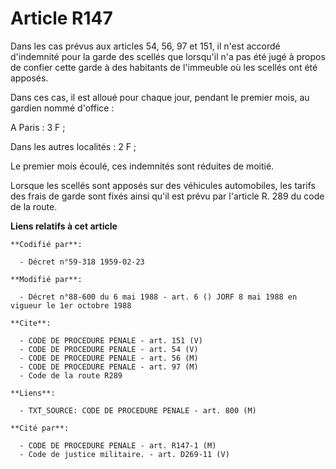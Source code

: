 # Article R147

Dans les cas prévus aux articles 54, 56, 97 et 151, il n'est accordé d'indemnité pour la garde des scellés que lorsqu'il n'a
pas été jugé à propos de confier cette garde à des habitants de l'immeuble où les scellés ont été apposés.

Dans ces cas, il est alloué pour chaque jour, pendant le premier mois, au gardien nommé d'office :

A Paris : 3 F ;

Dans les autres localités : 2 F ;

Le premier mois écoulé, ces indemnités sont réduites de moitié.

Lorsque les scellés sont apposés sur des véhicules automobiles, les tarifs des frais de garde sont fixés ainsi qu'il est
prévu par l'article R. 289 du code de la route.

**Liens relatifs à cet article**

	**Codifié par**:

	  - Décret n°59-318 1959-02-23

	**Modifié par**:

	  - Décret n°88-600 du 6 mai 1988 - art. 6 () JORF 8 mai 1988 en vigueur le 1er octobre 1988

	**Cite**:

	  - CODE DE PROCEDURE PENALE - art. 151 (V)
	  - CODE DE PROCEDURE PENALE - art. 54 (V)
	  - CODE DE PROCEDURE PENALE - art. 56 (M)
	  - CODE DE PROCEDURE PENALE - art. 97 (M)
	  - Code de la route R289

	**Liens**:

	  - TXT_SOURCE: CODE DE PROCEDURE PENALE - art. 800 (M)

	**Cité par**:

	  - CODE DE PROCEDURE PENALE - art. R147-1 (M)
	  - Code de justice militaire. - art. D269-11 (V)
